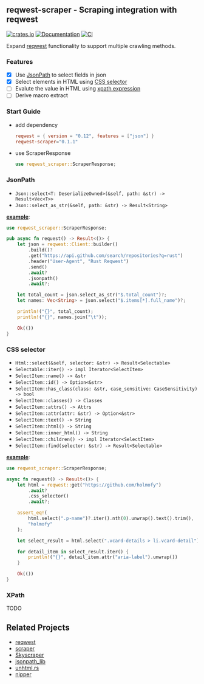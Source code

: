 ## reqwest-scraper - Scraping integration with reqwest

[![crates.io](https://img.shields.io/crates/v/reqwest-scraper.svg)](https://crates.io/crates/reqwest-scraper)
[![Documentation](https://docs.rs/reqwest-scraper/badge.svg)](https://docs.rs/reqwest-scraper)
[![CI](https://github.com/holmofy/reqwest-scraper/workflows/Publish/badge.svg)](https://github.com/holmofy/reqwest-scraper/actions?query=workflow%3APublish)

Expand [reqwest](https://github.com/seanmonstar/reqwest) functionality to support multiple crawling methods.

### Features

* [x] Use [JsonPath](#jsonpath) to select fields in json
* [x] Select elements in HTML using [CSS selector](#css-selector)
* [ ] Evalute the value in HTML using [xpath expression](#xpath)
* [ ] Derive macro extract

### Start Guide

* add dependency
    ```toml
    reqwest = { version = "0.12", features = ["json"] }
    reqwest-scraper="0.1.1"
    ```
* use ScraperResponse
    ```rust
    use reqwest_scraper::ScraperResponse;
    ```


<h3 id="jsonpath">JsonPath</h3>

* `Json::select<T: DeserializeOwned>(&self, path: &str) -> Result<Vec<T>>`
* `Json::select_as_str(&self, path: &str) -> Result<String>`

[**example**](./examples/json.rs):

```rust
use reqwest_scraper::ScraperResponse;

pub async fn request() -> Result<()> {
    let json = reqwest::Client::builder()
        .build()?
        .get("https://api.github.com/search/repositories?q=rust")
        .header("User-Agent", "Rust Reqwest")
        .send()
        .await?
        .jsonpath()
        .await?;

    let total_count = json.select_as_str("$.total_count")?;
    let names: Vec<String> = json.select("$.items[*].full_name")?;

    println!("{}", total_count);
    println!("{}", names.join("\t"));

    Ok(())
}
```

<h3 id="css-selector">CSS selector</h3>

* `Html::select(&self, selector: &str) -> Result<Selectable>`
* `Selectable::iter() -> impl Iterator<SelectItem>`
* `SelectItem::name() -> &str`
* `SelectItem::id() -> Option<&str>`
* `SelectItem::has_class(class: &str, case_sensitive: CaseSensitivity) -> bool`
* `SelectItem::classes() -> Classes`
* `SelectItem::attrs() -> Attrs`
* `SelectItem::attr(attr: &str) -> Option<&str>`
* `SelectItem::text() -> String`
* `SelectItem::html() -> String`
* `SelectItem::inner_html() -> String`
* `SelectItem::children() -> impl Iterator<SelectItem>`
* `SelectItem::find(selector: &str) -> Result<Selectable>`

[**example**](./examples/html.rs):

```rust
use reqwest_scraper::ScraperResponse;

async fn request() -> Result<()> {
    let html = reqwest::get("https://github.com/holmofy")
        .await?
        .css_selector()
        .await?;

    assert_eq!(
        html.select(".p-name")?.iter().nth(0).unwrap().text().trim(),
        "holmofy"
    );

    let select_result = html.select(".vcard-details > li.vcard-detail")?;

    for detail_item in select_result.iter() {
        println!("{}", detail_item.attr("aria-label").unwrap())
    }

    Ok(())
}
```

<h3 id="xpath">XPath</h3>

TODO

## Related Projects

* [reqwest](https://github.com/seanmonstar/reqwest)
* [scraper](https://github.com/causal-agent/scraper)
* [Skyscraper](https://github.com/James-LG/Skyscraper)
* [jsonpath_lib](https://github.com/freestrings/jsonpath)
* [unhtml.rs](https://github.com/Hexilee/unhtml.rs)
* [nipper](https://github.com/importcjj/nipper)